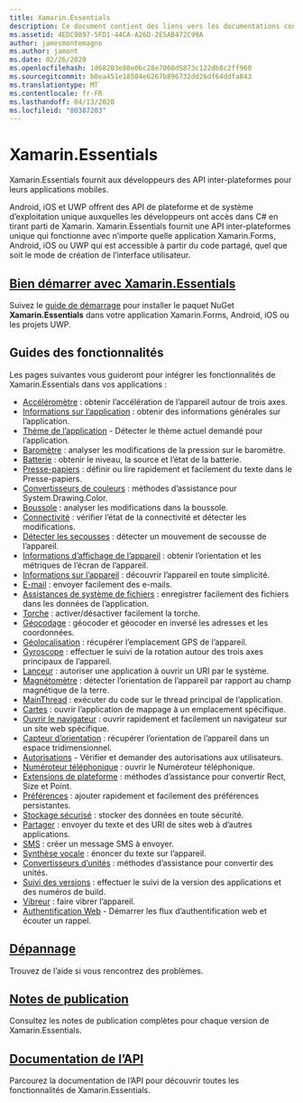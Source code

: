 ```yaml
---
title: Xamarin.Essentials
description: Ce document contient des liens vers les documentations concernant Xamarin.Essentials. Xamarin.Essentials rassemble les API natives en une API multiplateforme unique pour les applications mobiles.
ms.assetid: 4EDC9897-5FD1-44CA-A26D-2E5AB472C99A
author: jamesmontemagno
ms.author: jamont
ms.date: 02/26/2020
ms.openlocfilehash: 1d68203e80e0bc28e7060d5873c122db8c2ff960
ms.sourcegitcommit: b0ea451e18504e6267b896732dd26df64ddfa843
ms.translationtype: MT
ms.contentlocale: fr-FR
ms.lasthandoff: 04/13/2020
ms.locfileid: "80387203"
---
```

# <a name="xamarinessentials"></a>Xamarin.Essentials

Xamarin.Essentials fournit aux développeurs des API inter-plateformes pour leurs applications mobiles.

Android, iOS et UWP offrent des API de plateforme et de système d’exploitation unique auxquelles les développeurs ont accès dans C# en tirant parti de Xamarin. Xamarin.Essentials fournit une API inter-plateformes unique qui fonctionne avec n’importe quelle application Xamarin.Forms, Android, iOS ou UWP qui est accessible à partir du code partagé, quel que soit le mode de création de l’interface utilisateur.

## <a name="get-started-with-xamarinessentials"></a>[Bien démarrer avec Xamarin.Essentials](get-started.md?context=xamarin/xamarin-forms)

Suivez le [guide de démarrage](get-started.md) pour installer le paquet NuGet **Xamarin.Essentials** dans votre application Xamarin.Forms, Android, iOS ou les projets UWP.

## <a name="feature-guides"></a>Guides des fonctionnalités

Les pages suivantes vous guideront pour intégrer les fonctionnalités de Xamarin.Essentials dans vos applications :

* [Accéléromètre](accelerometer.md?context=xamarin/xamarin-forms) : obtenir l’accélération de l’appareil autour de trois axes.
* [Informations sur l’application](app-information.md?context=xamarin/xamarin-forms) : obtenir des informations générales sur l’application.
* [Thème de l’application](app-theme.md?context=xamarin/xamarin-forms) - Détecter le thème actuel demandé pour l’application.
* [Baromètre](barometer.md?context=xamarin/xamarin-forms) : analyser les modifications de la pression sur le baromètre.
* [Batterie](battery.md?context=xamarin/xamarin-forms) : obtenir le niveau, la source et l’état de la batterie.
* [Presse-papiers](clipboard.md?context=xamarin/xamarin-forms) : définir ou lire rapidement et facilement du texte dans le Presse-papiers.
* [Convertisseurs de couleurs](color-converters.md?context=xamarin/xamarin-forms) : méthodes d’assistance pour System.Drawing.Color.
* [Boussole](compass.md?context=xamarin/xamarin-forms) : analyser les modifications dans la boussole.
* [Connectivité](connectivity.md?context=xamarin/xamarin-forms) : vérifier l’état de la connectivité et détecter les modifications.
* [Détecter les secousses](detect-shake.md?context=xamarin/xamarin-forms) : détecter un mouvement de secousse de l’appareil.
* [Informations d’affichage de l’appareil](device-display.md?context=xamarin/xamarin-forms) : obtenir l’orientation et les métriques de l’écran de l’appareil.
* [Informations sur l’appareil](device-information.md?context=xamarin/xamarin-forms) : découvrir l’appareil en toute simplicité.
* [E-mail](email.md?context=xamarin/xamarin-forms) : envoyer facilement des e-mails.
* [Assistances de système de fichiers](file-system-helpers.md?context=xamarin/xamarin-forms) : enregistrer facilement des fichiers dans les données de l’application.
* [Torche](flashlight.md?context=xamarin/xamarin-forms) : activer/désactiver facilement la torche.
* [Géocodage](geocoding.md?context=xamarin/xamarin-forms) : géocoder et géocoder en inversé les adresses et les coordonnées.
* [Géolocalisation](geolocation.md?context=xamarin/xamarin-forms) : récupérer l’emplacement GPS de l’appareil.
* [Gyroscope](gyroscope.md?context=xamarin/xamarin-forms) : effectuer le suivi de la rotation autour des trois axes principaux de l’appareil.
* [Lanceur](launcher.md?context=xamarin/xamarin-forms) : autoriser une application à ouvrir un URI par le système.
* [Magnétomètre](magnetometer.md?context=xamarin/xamarin-forms) : détecter l’orientation de l’appareil par rapport au champ magnétique de la terre.
* [MainThread](main-thread.md?content=xamarin/xamarin-forms) : exécuter du code sur le thread principal de l’application.
* [Cartes](maps.md?content=xamarin/xamarin-forms) : ouvrir l’application de mappage à un emplacement spécifique.
* [Ouvrir le navigateur](open-browser.md?context=xamarin/xamarin-forms) : ouvrir rapidement et facilement un navigateur sur un site web spécifique.
* [Capteur d’orientation](orientation-sensor.md?context=xamarin/xamarin-forms) : récupérer l’orientation de l’appareil dans un espace tridimensionnel.
* [Autorisations](permissions.md?context=xamarin/xamarin-forms) - Vérifier et demander des autorisations aux utilisateurs.
* [Numéroteur téléphonique](phone-dialer.md?context=xamarin/xamarin-forms) : ouvrir le Numéroteur téléphonique.
* [Extensions de plateforme](platform-extensions.md?context=xamarin/xamarin-forms) : méthodes d’assistance pour convertir Rect, Size et Point.
* [Préférences](preferences.md?context=xamarin/xamarin-forms) : ajouter rapidement et facilement des préférences persistantes.
* [Stockage sécurisé](secure-storage.md?context=xamarin/xamarin-forms) : stocker des données en toute sécurité.
* [Partager](share.md?context=xamarin/xamarin-forms) : envoyer du texte et des URI de sites web à d’autres applications.
* [SMS](sms.md?context=xamarin/xamarin-forms) : créer un message SMS à envoyer.
* [Synthèse vocale](text-to-speech.md?context=xamarin/xamarin-forms) : énoncer du texte sur l’appareil.
* [Convertisseurs d’unités](unit-converters.md?context=xamarin/xamarin-forms) : méthodes d’assistance pour convertir des unités.
* [Suivi des versions](version-tracking.md?context=xamarin/xamarin-forms) : effectuer le suivi de la version des applications et des numéros de build.
* [Vibreur](vibrate.md?context=xamarin/xamarin-forms) : faire vibrer l’appareil.
* [Authentification Web](web-authenticator.md?context=xamarin/xamarin-forms) - Démarrer les flux d’authentification web et écouter un rappel.

## <a name="troubleshooting"></a>[Dépannage](troubleshooting.md?context=xamarin/xamarin-forms)

Trouvez de l’aide si vous rencontrez des problèmes.

## <a name="release-notes"></a>[Notes de publication](https://docs.microsoft.com/xamarin/essentials/release-notes/)

Consultez les notes de publication complètes pour chaque version de Xamarin.Essentials.

## <a name="api-documentation"></a>[Documentation de l’API](xref:Xamarin.Essentials)

Parcourez la documentation de l’API pour découvrir toutes les fonctionnalités de Xamarin.Essentials.
